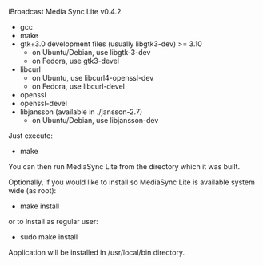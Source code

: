 iBroadcast Media Sync Lite v0.4.2

- gcc
- make
- gtk+3.0 development files (usually libgtk3-dev) >= 3.10
    - on Ubuntu/Debian, use libgtk-3-dev
    - on Fedora, use gtk3-devel
- libcurl
    - on Ubuntu, use libcurl4-openssl-dev
    - on Fedora, use libcurl-devel
- openssl
- openssl-devel
- libjansson (available in ./jansson-2.7)
    - on Ubuntu/Debian, use libjansson-dev

Just execute:

- make

You can then run MediaSync Lite from the directory which it was built. 

Optionally, if you would like to install so MediaSync Lite is available system wide (as root):

- make install

or to install as regular user:

- sudo make install

Application will be installed in /usr/local/bin directory.
